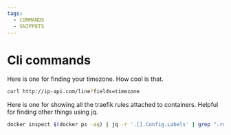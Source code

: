 ```yaml
---
tags:
  - COMMANDS
  - SNIPPETS
---
```


# Cli commands

Here is one for finding your timezone. How cool is that.

``` sh
curl http://ip-api.com/line?fields=timezone
```

Here is one for showing all the traefik rules attached to containers. Helpful for finding other things using jq.

``` sh
docker inspect $(docker ps -aq) | jq -r '.[].Config.Labels' | grep ".rule"
```
